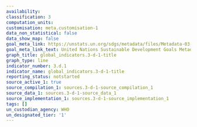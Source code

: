 ```yaml
---
availability:
classification: 3
computation_units:
customisation: meta.customisation-1
data_non_statistical: false
data_show_map: false
goal_meta_link: https://unstats.un.org/sdgs/metadata/files/Metadata-03-0D-01.pdf
goal_meta_link_text: United Nations Sustainable Development Goals Metadata (pdf 865kB)
graph_title: global_indicators.3-d-1-title
graph_type: line
indicator_number: 3.d.1
indicator_name: global_indicators.3-d-1-title
reporting_status: notstarted
source_active_1: true
source_compilation_1: sources.3-d-1-source_compilation_1
source_data_1: sources.3-d-1-source_data_1
source_implementation_1: sources.3-d-1-source_implementation_1
tags: []
un_custodian_agency: WHO
un_designated_tier: '1'
---
```

